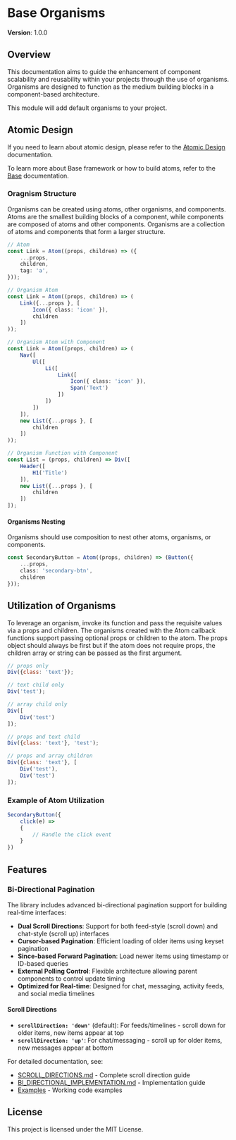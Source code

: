 # Base Organisms

**Version**: 1.0.0

## Overview
This documentation aims to guide the enhancement of component scalability and reusability within your projects through the use of organisms. Organisms are designed to function as the medium building blocks in a component-based architecture.

This module will add default organisms to your project.

## Atomic Design
If you need to learn about atomic design, please refer to the [Atomic Design](https://bradfrost.com/blog/post/atomic-web-design/) documentation.

To learn more about Base framework or how to build atoms, refer to the [Base](https://github.com/chrisdurfee/base/wiki) documentation.

### Oragnism Structure
Organisms can be created using atoms, other organisms, and components. Atoms are the smallest building blocks of a component, while components are composed of atoms and other components. Organisms are a collection of atoms and components that form a larger structure.

```typescript
// Atom
const Link = Atom((props, children) => ({
    ...props,
    children,
    tag: 'a',
}));

// Organism Atom
const Link = Atom((props, children) => (
    Link({...props }, [
        Icon({ class: 'icon' }),
        children
    ])
));

// Organism Atom with Component
const Link = Atom((props, children) => (
    Nav([
        Ul([
            Li([
                Link([
                    Icon({ class: 'icon' }),
                    Span('Text')
                ])
            ])
        ])
    ]),
    new List({...props }, [
        children
    ])
));

// Organism Function with Component
const List = (props, children) => Div([
    Header([
        H1('Title')
    ]),
    new List({...props }, [
        children
    ])
]);
```

#### Organisms Nesting
Organisms should use composition to nest other atoms, organisms, or components.

```typescript
const SecondaryButton = Atom((props, children) => (Button({
    ...props,
    class: 'secondary-btn',
    children
}));
```

## Utilization of Organisms
To leverage an organism, invoke its function and pass the requisite values via a props and children. The organisms created with the Atom callback functions support passing optional props or children to the atom. The props object should always be first but if the atom does not require props, the children array or string can be passed as the first argument.

```javascript
// props only
Div({class: 'text'});

// text child only
Div('test');

// array child only
Div([
    Div('test')
]);

// props and text child
Div({class: 'text'}, 'test');

// props and array children
Div({class: 'text'}, [
    Div('test'),
    Div('test')
]);
```

### Example of Atom Utilization
```typescript
SecondaryButton({
    click(e) =>
    {
        // Handle the click event
    }
})
```

## Features

### Bi-Directional Pagination

The library includes advanced bi-directional pagination support for building real-time interfaces:

- **Dual Scroll Directions**: Support for both feed-style (scroll down) and chat-style (scroll up) interfaces
- **Cursor-based Pagination**: Efficient loading of older items using keyset pagination
- **Since-based Forward Pagination**: Load newer items using timestamp or ID-based queries
- **External Polling Control**: Flexible architecture allowing parent components to control update timing
- **Optimized for Real-time**: Designed for chat, messaging, activity feeds, and social media timelines

#### Scroll Directions

- **`scrollDirection: 'down'`** (default): For feeds/timelines - scroll down for older items, new items appear at top
- **`scrollDirection: 'up'`**: For chat/messaging - scroll up for older items, new messages appear at bottom

For detailed documentation, see:
- [SCROLL_DIRECTIONS.md](./docs/SCROLL_DIRECTIONS.md) - Complete scroll direction guide
- [BI_DIRECTIONAL_IMPLEMENTATION.md](./docs/BI_DIRECTIONAL_IMPLEMENTATION.md) - Implementation guide
- [Examples](./docs/examples/) - Working code examples

## License
This project is licensed under the MIT License.

